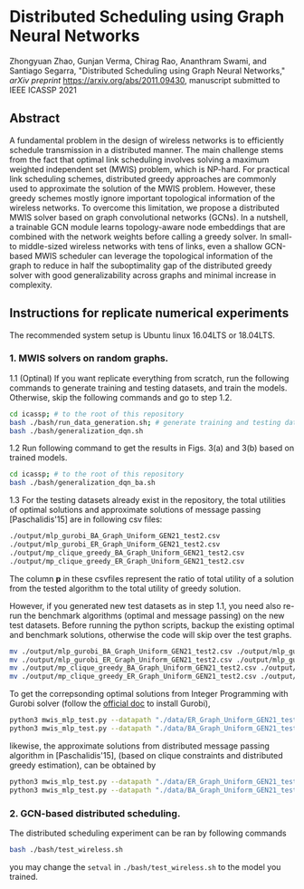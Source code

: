 # Distributed Scheduling using Graph Neural Networks

Zhongyuan Zhao, Gunjan Verma, Chirag Rao, Ananthram Swami, and Santiago Segarra, "Distributed Scheduling using Graph Neural Networks," _arXiv preprint_ <https://arxiv.org/abs/2011.09430>, manuscript submitted to IEEE ICASSP 2021

## Abstract
A fundamental problem in the design of wireless networks is to efficiently schedule transmission in a distributed manner. The main challenge stems from the fact that optimal link scheduling involves solving a maximum weighted independent set (MWIS) problem, which is NP-hard. For practical link scheduling schemes, distributed greedy approaches are commonly used to approximate the solution of the MWIS problem. However, these greedy schemes mostly ignore important topological information of the wireless networks. To overcome this limitation, we propose a distributed MWIS solver based on graph convolutional networks (GCNs). In a nutshell, a trainable GCN module learns topology-aware node embeddings that are combined with the network weights before calling a greedy solver. In small- to middle-sized wireless networks with tens of links, even a shallow GCN-based MWIS scheduler can leverage the topological information of the graph to reduce in half the suboptimality gap of the distributed greedy solver with good generalizability across graphs and minimal increase in complexity.

## Instructions for replicate numerical experiments
The recommended system setup is Ubuntu linux 16.04LTS or 18.04LTS.

### 1. MWIS solvers on random graphs.
1.1 (Optinal) If you want replicate everything from scratch, run the following commands to generate training and testing datasets, and train the models. Otherwise, skip the following commands and go to step 1.2.
```bash
cd icassp; # to the root of this repository
bash ./bash/run_data_generation.sh; # generate training and testing datasets
bash ./bash/generalization_dqn.sh
```


1.2 Run following command to get the results in Figs. 3(a) and 3(b) based on trained models.
```bash
cd icassp; # to the root of this repository
bash ./bash/generalization_dqn_ba.sh
```

1.3 For the testing datasets already exist in the repository, the total utilities of optimal solutions and approximate solutions of message passing [Paschalidis'15] are in following csv files:
```bash
./output/mlp_gurobi_BA_Graph_Uniform_GEN21_test2.csv
./output/mlp_gurobi_ER_Graph_Uniform_GEN21_test2.csv
./output/mp_clique_greedy_BA_Graph_Uniform_GEN21_test2.csv
./output/mp_clique_greedy_ER_Graph_Uniform_GEN21_test2.csv
```
The column **p** in these csvfiles represent the ratio of total utility of a solution from the tested algorithm to the total utility of greedy solution.

However, if you generated new test datasets as in step 1.1, you need also re-run the benchmark algorithms (optimal and message passing) on the new test datasets. 
Before running the python scripts, backup the existing optimal and benchmark solutions, otherwise the code will skip over the test graphs.
```bash
mv ./output/mlp_gurobi_BA_Graph_Uniform_GEN21_test2.csv ./output/mlp_gurobi_BA_Graph_Uniform_GEN21_test2_old.csv
mv ./output/mlp_gurobi_ER_Graph_Uniform_GEN21_test2.csv ./output/mlp_gurobi_ER_Graph_Uniform_GEN21_test2_old.csv
mv ./output/mp_clique_greedy_BA_Graph_Uniform_GEN21_test2.csv ./output/mp_clique_greedy_BA_Graph_Uniform_GEN21_test2_old.csv
mv ./output/mp_clique_greedy_ER_Graph_Uniform_GEN21_test2.csv ./output/mp_clique_greedy_ER_Graph_Uniform_GEN21_test2_old.csv
```
To get the correpsonding optimal solutions from Integer Programming with Gurobi solver (follow the [official doc](https://www.gurobi.com/documentation/) to install Gurobi), 
```bash
python3 mwis_mlp_test.py --datapath "./data/ER_Graph_Uniform_GEN21_test2" --solver "mlp_gurobi"
python3 mwis_mlp_test.py --datapath "./data/BA_Graph_Uniform_GEN21_test2" --solver "mlp_gurobi"
```
likewise, the approximate solutions from distributed message passing algorithm  in [Paschalidis'15], (based on clique constraints and distributed greedy estimation), can be obtained by 
```bash
python3 mwis_mlp_test.py --datapath "./data/ER_Graph_Uniform_GEN21_test2" --solver "mp_greedy"
python3 mwis_mlp_test.py --datapath "./data/BA_Graph_Uniform_GEN21_test2" --solver "mp_greedy"
```


### 2. GCN-based distributed scheduling.

The distributed scheduling experiment can be ran by following commands
```bash
bash ./bash/test_wireless.sh
```
you may change the `setval` in `./bash/test_wireless.sh` to the model you trained.